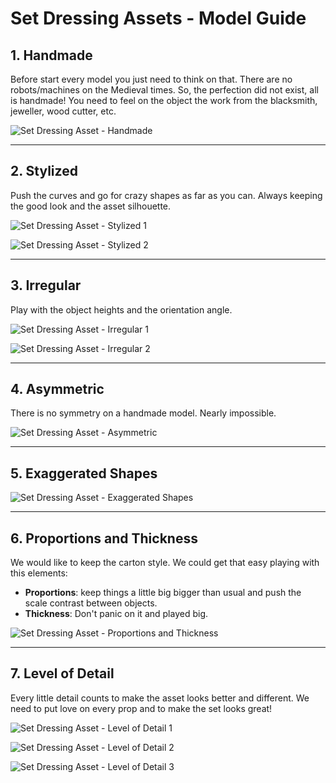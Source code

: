 # **Set Dressing Assets - Model Guide**

## **1. Handmade**

Before start every model you just need to think on that. There are no robots/machines on the
Medieval times. So, the perfection did not exist, all is handmade!
You need to feel on the object the work from the blacksmith, jeweller, wood cutter, etc.

![Set Dressing Asset - Handmade](../../../img/departments/modeling/setdressing_handmade.png?style=centerme)

***

## **2. Stylized**

Push the curves and go for crazy shapes as far as you can. Always keeping the good look and the
asset silhouette.

![Set Dressing Asset - Stylized 1](../../../img/departments/modeling/setdressing_stylized1.png?style=centerme)

![Set Dressing Asset - Stylized 2](../../../img/departments/modeling/setdressing_stylized2.png?style=centerme)

***

## **3. Irregular**

Play with the object heights and the orientation angle.

![Set Dressing Asset - Irregular 1](../../../img/departments/modeling/setdressing_irregular1.png?style=centerme)

![Set Dressing Asset - Irregular 2](../../../img/departments/modeling/setdressing_irregular2.png?style=centerme)

***

## **4. Asymmetric**

There is no symmetry on a handmade model. Nearly impossible.

![Set Dressing Asset -  Asymmetric](../../../img/departments/modeling/setdressing_asymmetric.png?style=centerme)

***

## **5. Exaggerated Shapes**

![Set Dressing Asset -  Exaggerated Shapes](../../../img/departments/modeling/setdressing_exaggeratedshapes.png?style=centerme)

***

## **6. Proportions and Thickness**

We would like to keep the carton style. We could get that easy playing with this elements:

- **Proportions**: keep things a little big bigger than usual and push the scale contrast between objects.
- **Thickness**: Don't panic on it and played big.

![Set Dressing Asset -  Proportions and Thickness](../../../img/departments/modeling/setdressing_proportions.png?style=centerme)

***

## **7. Level of Detail**

Every little detail counts to make the asset looks better and different.
We need to put love on every prop and to make the set looks great!

![Set Dressing Asset -  Level of Detail 1](../../../img/departments/modeling/setdressing_lod1.png?style=centerme)

![Set Dressing Asset -  Level of Detail 2](../../../img/departments/modeling/setdressing_lod2.png?style=centerme)

![Set Dressing Asset -  Level of Detail 3](../../../img/departments/modeling/setdressing_lod3.png?style=centerme)



